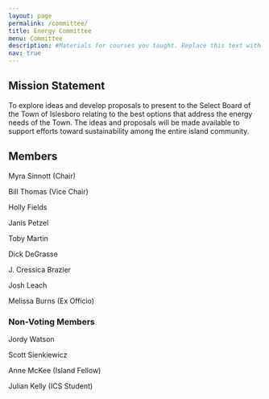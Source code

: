 ```yaml
---
layout: page
permalink: /committee/
title: Energy Committee
menu: Committee
description: #Materials for courses you taught. Replace this text with your description. s
nav: true
---
```


## Mission Statement
To explore ideas and develop proposals to present to the Select Board of the Town of Islesboro relating to the best options that address the energy needs of the Town.  The ideas and proposals will be made available to support efforts toward sustainability among the entire island community.



## Members

Myra Sinnott (Chair)

Bill Thomas (Vice Chair)

Holly Fields

Janis Petzel

Toby Martin

Dick DeGrasse

J. Cressica Brazier

Josh Leach

Melissa Burns (Ex Officio)

### Non-Voting Members

Jordy Watson

Scott Sienkiewicz

Anne McKee (Island Fellow)

Julian Kelly (ICS Student)
